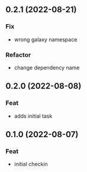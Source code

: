 ## 0.2.1 (2022-08-21)

### Fix

- wrong galaxy namespace

### Refactor

- change dependency name

## 0.2.0 (2022-08-08)

### Feat

- adds initial task

## 0.1.0 (2022-08-07)

### Feat

- initial checkin
